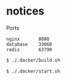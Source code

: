 # notices

Ports
```
nginx       8080
database    33060
redis       63790
```


```bash
$ ./.docker/build.sh
```

```bash
$ ./.docker/start.sh
```